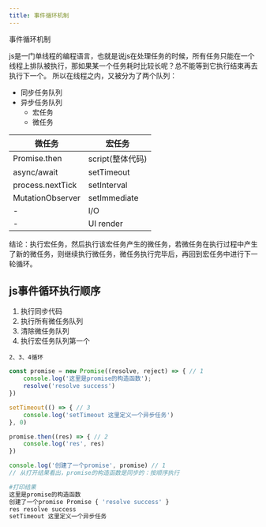 ```yaml
---
title: 事件循环机制
---
```

事件循环机制

js是一门单线程的编程语言，也就是说js在处理任务的时候，所有任务只能在一个线程上排队被执行，那如果某一个任务耗时比较长呢？总不能等到它执行结束再去执行下一个。 所以在线程之内，又被分为了两个队列：
- 同步任务队列
- 异步任务队列
    - 宏任务
    - 微任务
    

| 微任务 | 宏任务 |
| - | - |
| Promise.then | script(整体代码) |
| async/await | setTimeout |
| process.nextTick | setInterval |
| MutationObserver | setImmediate |
| - | I/O |
| - | UI render |

结论：执行宏任务，然后执行该宏任务产生的微任务，若微任务在执行过程中产生了新的微任务，则继续执行微任务，微任务执行完毕后，再回到宏任务中进行下一轮循环。

## js事件循环执行顺序
1. 执行同步代码
2. 执行所有微任务队列
3. 清除微任务队列
4. 执行宏任务队列第一个

`2、3、4循环`

[//]: # (- 按顺序执行就是同步，不按顺序执行就是异步)

[//]: # (- Promise的构造函数是同步执行的：new的时候即执行)

[//]: # (- Promise处理异步回调)


```js
const promise = new Promise((resolve, reject) => { // 1
    console.log('这里是promise的构造函数');
    resolve('resolve success')
})

setTimeout(() => { // 3
    console.log('setTimeout 这里定义一个异步任务')
}, 0)

promise.then((res) => { // 2
    console.log('res', res)
})

console.log('创建了一个promise', promise) // 1
// 从打开结果看出，promise的构造函数是同步的：按顺序执行
```
```sh
#打印结果
这里是promise的构造函数
创建了一个promise Promise { 'resolve success' }
res resolve success
setTimeout 这里定义一个异步任务
```







